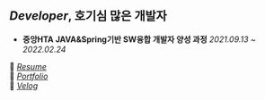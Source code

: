 ## *Developer*, 호기심 많은 개발자



* **중앙HTA JAVA&Spring기반 SW융합 개발자 양성 과정** <I>2021.09.13 ~ 2022.02.24</I>

🎈 <I>[Resume](https://www.notion.so/ef30d8e96496482c990244c494d6631e)</I>
<br/>
🔨 <I>[Portfolio](https://www.notion.so/portfolio-7009fab4e6d845eda30ea89362e2ca24)</I>
<br/>
📖 <I>[Velog](https://velog.io/@aloha006)</I>
